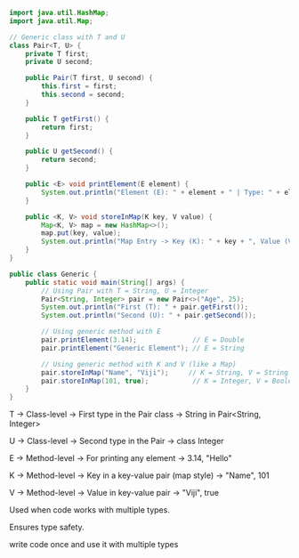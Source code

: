 ```java
import java.util.HashMap;
import java.util.Map;

// Generic class with T and U
class Pair<T, U> {
    private T first;
    private U second;

    public Pair(T first, U second) {
        this.first = first;
        this.second = second;
    }

    public T getFirst() {
        return first;
    }

    public U getSecond() {
        return second;
    }

    public <E> void printElement(E element) {
        System.out.println("Element (E): " + element + " | Type: " + element.getClass().getSimpleName());
    }

    public <K, V> void storeInMap(K key, V value) {
        Map<K, V> map = new HashMap<>();
        map.put(key, value);
        System.out.println("Map Entry -> Key (K): " + key + ", Value (V): " + value);
    }
}

public class Generic {
    public static void main(String[] args) {
        // Using Pair with T = String, U = Integer
        Pair<String, Integer> pair = new Pair<>("Age", 25);
        System.out.println("First (T): " + pair.getFirst());
        System.out.println("Second (U): " + pair.getSecond());

        // Using generic method with E
        pair.printElement(3.14);              // E = Double
        pair.printElement("Generic Element"); // E = String

        // Using generic method with K and V (like a Map)
        pair.storeInMap("Name", "Viji");     // K = String, V = String
        pair.storeInMap(101, true);           // K = Integer, V = Boolean
    }
}

```



T	-> Class-level -> First type in the Pair class	-> String in Pair<String, Integer>

U	-> Class-level ->	Second type in the Pair -> class	Integer

E	-> Method-level	-> For printing any element	-> 3.14, "Hello"

K	-> Method-level	-> Key in a key-value pair (map style) -> "Name", 101

V -> Method-level	-> Value in key-value pair ->	"Viji", true


Used when code works with multiple types.

Ensures type safety.

write code once and use it with multiple types


